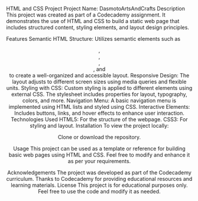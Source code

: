 HTML and CSS Project
Project Name: DasmotoArtsAndCrafts
Description
This project was created as part of a Codecademy assignment. It demonstrates the use of HTML and CSS to build a static web page that includes structured content, styling elements, and layout design principles.

Features
Semantic HTML Structure: Utilizes semantic elements such as <header>, <nav>, <section>, <article>, and <footer> to create a well-organized and accessible layout.
Responsive Design: The layout adjusts to different screen sizes using media queries and flexible units.
Styling with CSS: Custom styling is applied to different elements using external CSS. The stylesheet includes properties for layout, typography, colors, and more.
Navigation Menu: A basic navigation menu is implemented using HTML lists and styled using CSS.
Interactive Elements: Includes buttons, links, and hover effects to enhance user interaction.
Technologies Used
HTML5: For the structure of the webpage.
CSS3: For styling and layout.
Installation
To view the project locally:

Clone or download the repository.

Usage
This project can be used as a template or reference for building basic web pages using HTML and CSS. Feel free to modify and enhance it as per your requirements.

Acknowledgements
The project was developed as part of the Codecademy curriculum.
Thanks to Codecademy for providing educational resources and learning materials.
License
This project is for educational purposes only. Feel free to use the code and modify it as needed.
